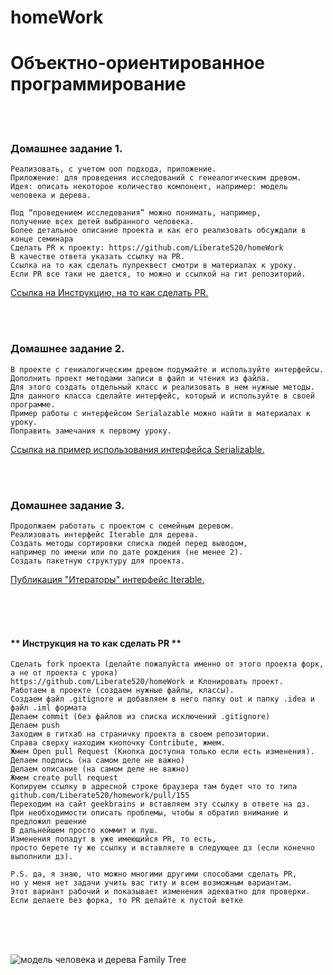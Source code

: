# homeWork

# Объектно-ориентированное программирование

<br><br>
### Домашнее задание 1.

```
Реализовать, с учетом ооп подхода, приложение.
Приложение: для проведения исследований с генеалогическим древом.
Идея: описать некоторое количество компонент, например: модель человека и дерева.

Под “проведением исследования” можно понимать, например,
получение всех детей выбранного человека.
Более детальное описание проекта и как его реализовать обсуждали в конце семинара
Сделать PR к проекту: https://github.com/Liberate520/homeWork
В качестве ответа указать ссылку на PR.
Ссылка на то как сделать пулреквест смотри в материалах к уроку.
Если PR все таки не дается, то можно и ссылкой на гит репозиторий.

```
[Ссылка на Инструкцию, на то как сделать PR.](https://github.com/stanislavfor/homeWork#-%D0%B8%D0%BD%D1%81%D1%82%D1%80%D1%83%D0%BA%D1%86%D0%B8%D1%8F-%D0%BD%D0%B0-%D1%82%D0%BE-%D0%BA%D0%B0%D0%BA-%D1%81%D0%B4%D0%B5%D0%BB%D0%B0%D1%82%D1%8C-pr-)

<br><br>
### Домашнее задание 2.

```
В проекте с гениалогическим древом подумайте и используйте интерфейсы.
Дополнить проект методами записи в файл и чтения из файла. 
Для этого создать отдельный класс и реализовать в нем нужные методы. 
Для данного класса сделайте интерфейс, который и используйте в своей программе. 
Пример работы с интерфейсом Serialazable можно найти в материалах к уроку.
Поправить замечания к первому уроку.

```
[Cсылка на пример использования интерфейса Serializable.](https://habr.com/ru/articles/431524/)

<br><br>
### Домашнее задание 3.

```
Продолжаем работать с проектом с семейным деревом.
Реализовать интерфейс Iterable для дерева.
Создать методы сортировки списка людей перед выводом, 
например по имени или по дате рождения (не менее 2).
Создать пакетную структуру для проекта.

```
[Публикация "Итераторы" интерфейс Iterable.](https://javarush.com/quests/lectures/questcollections.level07.lecture03)

<br><br><br>
 #### ** Инструкция на то как сделать PR **

```
Сделать fork проекта (делайте пожалуйста именно от этого проекта форк, 
а не от проекта с урока) 
https://github.com/Liberate520/homeWork и Клонировать проект.
Работаем в проекте (создаем нужные файлы, классы).
Создаем файл .gitignore и добавляем в него папку out и папку .idea и файл .iml формата
Делаем commit (без файлов из списка исключений .gitignore)
Делаем push
Заходим в гитхаб на страничку проекта в своем репозитории.
Справа сверху находим кнопочку Contribute, жмем.
Жмем Open pull Request (Кнопка доступна только если есть изменения).
Делаем подпись (на самом деле не важно)
Делаем описание (на самом деле не важно)
Жмем create pull request
Копируем ссылку в адресной строке браузера там будет что то типа 
github.com/Liberate520/homework/pull/155
Переходим на сайт geekbrains и вставляем эту ссылку в ответе на дз. 
При необходимости описать проблемы, чтобы я обратил внимание и предложил решение
В дальнейшем просто коммит и пуш. 
Изменения попадут в уже имеющийся PR, то есть, 
просто берете ту же ссылку и вставляете в следующее дз (если конечно выполнили дз).

P.S. да, я знаю, что можно многими другими способами сделать PR, 
но у меня нет задачи учить вас гиту и всем возможным вариантам. 
Этот вариант рабочий и показывает изменения адекватно для проверки. 
Если делаете без форка, то PR делайте к пустой ветке


```
<br><br><br>
![модель человека и дерева Family Tree](https://i.ibb.co/0VsK7qT/Family-Tree-pic1.png)
